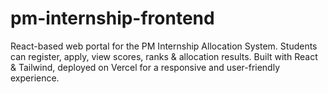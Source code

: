 # pm-internship-frontend
React-based web portal for the PM Internship Allocation System. Students can register, apply, view scores, ranks &amp; allocation results. Built with React &amp; Tailwind, deployed on Vercel for a responsive and user-friendly experience.

